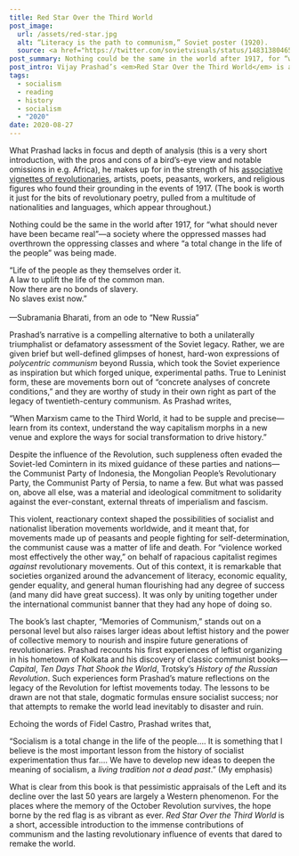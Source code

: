 ```yaml
---
title: Red Star Over the Third World
post_image:
  url: /assets/red-star.jpg
  alt: “Literacy is the path to communism,” Soviet poster (1920).
  source: <a href="https://twitter.com/sovietvisuals/status/1483138046501404676" target="_blank">Twitter</a>
post_summary: Nothing could be the same in the world after 1917, for “what should never have been became real”—a society where the oppressed masses had overthrown the oppressing classes and where “a total change in the life of the people” was being made.
post_intro: Vijay Prashad’s <em>Red Star Over the Third World</em> is an explosive little book that admirably conveys the profound impact of the October Revolution and its continued influence for communist movements in the Third World—with a focus here on Asia, the Middle East, and Latin America.
tags:
  - socialism
  - reading
  - history
  - socialism
  - "2020"
date: 2020-08-27
---
```


What Prashad lacks in focus and depth of analysis (this is a very short introduction, with the pros and cons of a bird’s-eye view and notable omissions in e.g. Africa), he makes up for in the strength of his <a href="https://www.plutobooks.com/9780745339665/red-star-over-the-third-world/" target="_blank">associative vignettes of revolutionaries</a>, artists, poets, peasants, workers, and religious figures who found their grounding in the events of 1917. (The book is worth it just for the bits of revolutionary poetry, pulled from a multitude of nationalities and languages, which appear throughout.)

Nothing could be the same in the world after 1917, for “what should never have been became real”—a society where the oppressed masses had overthrown the oppressing classes and where “a total change in the life of the people” was being made.

<div class="blockquote">“Life of the people as they themselves order it.<br>
A law to uplift the life of the common man.<br>
Now there are no bonds of slavery.<br>
No slaves exist now.”<br><br>
—Subramania Bharati, from an ode to “New Russia”</div>

Prashad’s narrative is a compelling alternative to both a unilaterally triumphalist or defamatory assessment of the Soviet legacy. Rather, we are given brief but well-defined glimpses of honest, hard-won expressions of _polycentric communism_ beyond Russia, which took the Soviet experience as inspiration but which forged unique, experimental paths. True to Leninist form, these are movements born out of “concrete analyses of concrete conditions,” and they are worthy of study in their own right as part of the legacy of twentieth-century communism. As Prashad writes,

<div class="blockquote">“When Marxism came to the Third World, it had to be supple and precise—learn from its context, understand the way capitalism morphs in a new venue and explore the ways for social transformation to drive history.”</div>

Despite the influence of the Revolution, such suppleness often evaded the Soviet-led Comintern in its mixed guidance of these parties and nations—the Communist Party of Indonesia, the Mongolian People’s Revolutionary Party, the Communist Party of Persia, to name a few. But what was passed on, above all else, was a material and ideological commitment to solidarity against the ever-constant, external threats of imperialism and fascism.

This violent, reactionary context shaped the possibilities of socialist and nationalist liberation movements worldwide, and it meant that, for movements made up of peasants and people fighting for self-determination, the communist cause was a matter of life and death. For “violence worked most effectively the other way,” on behalf of rapacious capitalist regimes _against_ revolutionary movements. Out of this context, it is remarkable that societies organized around the advancement of literacy, economic equality, gender equality, and general human flourishing had any degree of success (and many did have great success). It was only by uniting together under the international communist banner that they had any hope of doing so.

The book’s last chapter, “Memories of Communism,” stands out on a personal level but also raises larger ideas about leftist history and the power of collective memory to nourish and inspire future generations of revolutionaries. Prashad recounts his first experiences of leftist organizing in his hometown of Kolkata and his discovery of classic communist books—_Capital_, _Ten Days That Shook the World_, Trotsky’s _History of the Russian Revolution_. Such experiences form Prashad’s mature reflections on the legacy of the Revolution for leftist movements today. The lessons to be drawn are not that stale, dogmatic formulas ensure socialist success; nor that attempts to remake the world lead inevitably to disaster and ruin.

Echoing the words of Fidel Castro, Prashad writes that,

<div class="blockquote">“Socialism is a total change in the life of the people.… It is something that I believe is the most important lesson from the history of socialist experimentation thus far.… We have to develop new ideas to deepen the meaning of socialism, a <em>living tradition not a dead past</em>.” (My emphasis)</div>

What is clear from this book is that pessimistic appraisals of the Left and its decline over the last 50 years are largely a Western phenomenon. For the places where the memory of the October Revolution survives, the hope borne by the red flag is as vibrant as ever. _Red Star Over the Third World_ is a short, accessible introduction to the immense contributions of communism and the lasting revolutionary influence of events that dared to remake the world.
